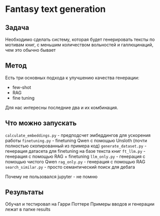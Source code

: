 # Fantasy text generation

## Задача

Необходимо сделать систему, которая будет генерировать тексты по мотивам книг,
с меньшим количеством вольностей и галлюцинаций, чем это обычно бывает

## Метод

Есть три основных подхода к улучшению качества генерации:

- few-shot
- RAG
- fine tuning

Для нас интересны последние два и их комбинация.

## Что можно запускать

`calculate_embeddings.py` - предподсчет эмбеддингов для ускорения работы
`finetuning.py` - finetuning Qwen с помощью Unsloth (почти полностью скопированный из примера код)
`generate_dataset.py` - генерация датасета для finetuning на базе текста книг
`ft_llm.py` - генерация с помощью RAG + finetuning
`llm_only.py` - генерация с помощью чистого Qwen
`rag_only.py` - генерация с помощью RAG
`search_similar.py` - просто семантический поиск для дебага

Почему не пользовался jupyter - не помню

## Результаты

Обучал и тестировал на Гарри Поттере
Примеры вводов и генерации лежат в папке results
